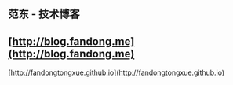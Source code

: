 
范东 - 技术博客 
---
[http://blog.fandong.me](http://blog.fandong.me)
---
[http://fandongtongxue.github.io](http://fandongtongxue.github.io)
